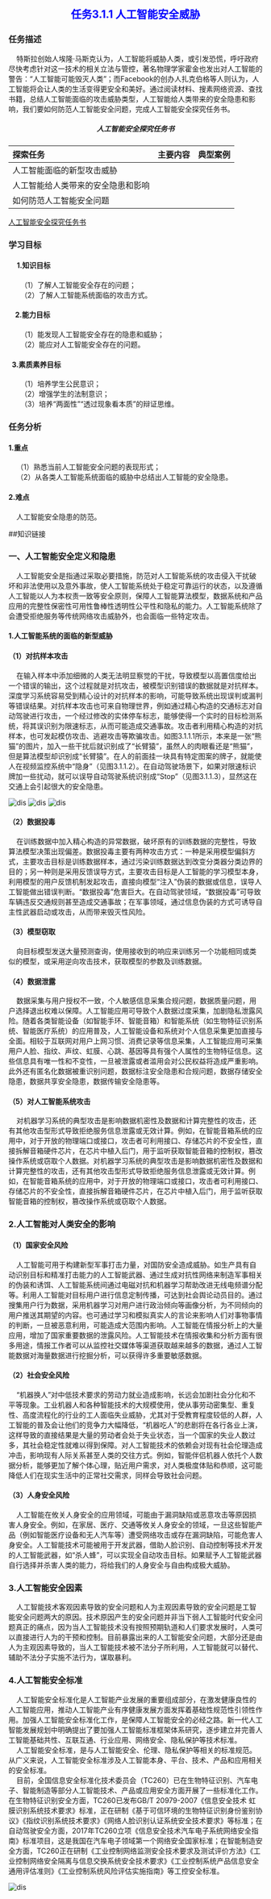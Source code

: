 ## <center style="color:blue;">任务3.1.1 人工智能安全威胁</center> 

### 任务描述

&nbsp;&nbsp;&nbsp;&nbsp;特斯拉创始人埃隆·马斯克认为，人工智能将威胁人类，或引发恐慌，呼吁政府尽快考虑针对这一技术的相关立法与管控，著名物理学家霍金也发出对人工智能的警告：“人工智能可能毁灭人类”；而Facebook的创办人扎克伯格等人则认为，人工智能将会让人类的生活变得更安全和美好。通过阅读材料、搜素网络资源、查找书籍，总结人工智能面临的攻击威胁类型，人工智能给人类带来的安全隐患和影响，我们要如何防范人工智能安全问题，完成人工智能安全探究任务书。  
  
#####  <center> 人工智能安全探究任务书  </center>     

|  探索任务   | 主要内容  | 典型案例 |
|  :----  | :----  | :----  |
| 人工智能面临的新型攻击威胁  |  |  |
| 人工智能给人类带来的安全隐患和影响  |  | |
| 如何防范人工智能安全问题 | | |     

[人工智能安全探究任务书](https://docs.qq.com/doc/DTnJ4c0pLR2t5bGNP)      




### 学习目标

#### &nbsp;&nbsp;&nbsp;&nbsp; 1.知识目标

&nbsp;&nbsp;&nbsp;&nbsp;&nbsp;&nbsp;（1）了解人工智能安全存在的问题；       
&nbsp;&nbsp;&nbsp;&nbsp;&nbsp;&nbsp;（2）了解人工智能系统面临的攻击方式。  

#### &nbsp;&nbsp;&nbsp;&nbsp;2.能力目标  
&nbsp;&nbsp;&nbsp;&nbsp;&nbsp;&nbsp;（1）能发现人工智能安全存在的隐患和威胁；  
&nbsp;&nbsp;&nbsp;&nbsp;&nbsp;&nbsp;（2）能应对人工智能安全存在的问题。  

#### &nbsp;&nbsp;3.素质素养目标  
&nbsp;&nbsp;&nbsp;&nbsp;&nbsp;&nbsp;（1）培养学生公民意识；  
&nbsp;&nbsp;&nbsp;&nbsp;&nbsp;&nbsp;（2）增强学生的法制意识；  
&nbsp;&nbsp;&nbsp;&nbsp;&nbsp;&nbsp;（3）培养“两面性”“透过现象看本质”的辩证思维。

### 任务分析  
#### 1.重点  
&nbsp;&nbsp;&nbsp;&nbsp;（1）熟悉当前人工智能安全问题的表现形式；  
&nbsp;&nbsp;&nbsp;&nbsp;（2）从各类人工智能系统面临的威胁中总结出人工智能的安全隐患。
#### 2.难点  
&nbsp;&nbsp;&nbsp;&nbsp;人工智能安全隐患的防范。

##知识链接

### 一、人工智能安全定义和隐患
&nbsp;&nbsp;&nbsp;&nbsp;人工智能安全是指通过采取必要措施，防范对人工智能系统的攻击侵入干扰破坏和非法使用以及意外事故，使人工智能系统处于稳定可靠运行的状态，以及遵循人工智能以人为本权责一致等安全原则，保障人工智能算法模型，数据系统和产品应用的完整性保密性可用性鲁棒性透明性公平性和隐私的能力。人工智能系统除了会遭受拒绝服务等传统网络攻击威胁外，也会面临一些特定攻击。

#### 1.人工智能系统的面临的新型威胁
#### （1）对抗样本攻击  
&nbsp;&nbsp;&nbsp;&nbsp;在输入样本中添加细微的人类无法明显察觉的干扰，导致模型以高置信度给出一个错误的输出，这个过程就是对抗攻击，被模型识别错误的数据就是对抗样本。深度学习系统容易受到精心设计的对抗样本的影响，可能导致系统出现误判或漏判等错误结果。对抗样本攻击也可来自物理世界，例如通过精心构造的交通标志对自动驾驶进行攻击，一个经过修改的实体停车标志，能够使得一个实时的目标检测系统，将其误识别为限速标志，从而可能造成交通事故。攻击者利用精心构造的对抗样本，也可发起模仿攻击、逃避攻击等欺骗攻击。如图3.1.1.1所示，本来是一张“熊猫”的图片，加入一些干扰后就识别成了“长臂猿”，虽然人的肉眼看还是“熊猫”，但是算法模型却识别成“长臂猿”。在人的前面挂一块具有特定图案的牌子，就能使人在视频监控系统中“隐身”（见图3.1.1.2）。在自动驾驶场景下，如果对限速标识牌加一些扰动，就可以误导自动驾驶系统识别成“Stop”（见图3.1.1.3），显然这在交通上会引起很大的安全隐患。


![dis](../../images/threh/xm1/rw11.png)
![dis](../../images/threh/xm1/rw22.png)
![dis](../../images/threh/xm1/rw33.png)


#### （2）数据投毒

&nbsp;&nbsp;&nbsp;&nbsp;在训练数据中加入精心构造的异常数据，破坏原有的训练数据的完整性，导致算法模型决策出现偏差。数据投毒主要有两种攻击方式：一种是采用模型偏斜方式，主要攻击目标是训练数据样本，通过污染训练数据达到改变分类器分类边界的目的；另一种则是采用反馈误导方式，主要攻击目标是人工智能的学习模型本身，利用模型的用户反馈机制发起攻击，直接向模型“注入”伪装的数据或信息，误导人工智能做出错误判断。“数据投毒”危害巨大。在自动驾驶领域，“数据投毒”可导致车辆违反交通规则甚至造成交通事故；在军事领域，通过信息伪装的方式可诱导自主性武器启动或攻击，从而带来毁灭性风险。 

####  （3）模型窃取

&nbsp;&nbsp;&nbsp;&nbsp;向目标模型发送大量预测查询，使用接收到的响应来训练另一个功能相同或类似的模型，或采用逆向攻击技术，获取模型的参数及训练数据。

####  （4）数据泄露

&nbsp;&nbsp;&nbsp;&nbsp;数据采集与用户授权不一致，个人敏感信息采集合规问题，数据质量问题，用户选择退出权难以保障。人工智能应用可导致个人数据过度采集，加剧隐私泄露风险。随着各类智能设备（如智能手环、智能音箱）和智能系统（如生物特征识别系统、智能医疗系统）的应用普及，人工智能设备和系统对个人信息采集更加直接与全面。相较于互联网对用户上网习惯、消费记录等信息采集，人工智能应用可采集用户人脸、指纹、声纹、虹膜、心跳、基因等具有强个人属性的生物特征信息。这些信息具有唯一性和不变性，一旦被泄露或者滥用会对公民权益将造成严重影响。此外还有匿名化数据被重识别问题，数据标注安全隐患和合规问题，数据存储安全隐患，数据共享安全隐患，数据传输安全隐患等。

#### （5）对人工智能系统攻击

&nbsp;&nbsp;&nbsp;&nbsp;对机器学习系统的典型攻击是影响数据机密性及数据和计算完整性的攻击，还有其他攻击型形式导致拒绝服务信息泄露或无效计算。例如，在智能音箱系统的应用中，对于开放的物理端口或接口，攻击者可利用接口、存储芯片的不安全性，直接拆解音箱硬件芯片，在芯片中植入后门，用于监听获取智能音箱的控制权，篡改操作系统或窃取个人数据。对机器学习系统的典型攻击是影响数据机密性及数据和计算完整性的攻击，还有其他攻击型形式导致拒绝服务信息泄露或无效计算。例如，在智能音箱系统的应用中，对于开放的物理端口或接口，攻击者可利用接口、存储芯片的不安全性，直接拆解音箱硬件芯片，在芯片中植入后门，用于监听获取智能音箱的控制权，篡改操作系统或窃取个人数据。



### 2.人工智能对人类安全的影响  
#### （1）国家安全风险

&nbsp;&nbsp;&nbsp;&nbsp;人工智能可用于构建新型军事打击力量，对国防安全造成威胁。如生产具有自动识别目标和精准打击能力的人工智能武器、通过生成对抗性网络来制造军事相关的伪装和诱饵、人工智能系统间通过电磁对抗和机器学习帮助改进无线电频谱分配等。利用人工智能对目标用户进行信息定制传播，可达到社会舆论动员目的。通过搜集用户行为数据，采用机器学习对用户进行政治倾向等画像分析，为不同倾向的用户推送其期望的内容。也可通过学习和模拟真实人的言论来影响人们对事物事情的判断，一旦被恶意利用，可能造成大范围内影响。人工智能在情报分析上的大量应用，增加了国家重要数据的泄露风险。人工智能技术在情报收集和分析方面有很多用途，情报工作者可以从监控社交媒体等渠道获取越来越多的数据，通过人工智能数据对海量数据进行挖掘分析，可以获得许多重要敏感数据。

#### （2）社会安全风险
&nbsp;&nbsp;&nbsp;&nbsp;“机器换人”对中低技术要求的劳动力就业造成影响，长远会加剧社会分化和不平等现象。工业机器人和各种智能技术的大规模使用，使从事劳动密集型、重复性、高度流程化的行业的工人面临失业威胁，尤其对于受教育程度较低的人群，人工智能的普及会让他们的竞争力大幅降低，“机器吃人”的悲剧将在各行各业上演，这样导致的直接结果是大量的劳动者会处于失业状态，当一个国家的失业人数过多，其社会稳定性就难以得到保障。对人工智能技术的依赖会对现有社会伦理造成冲击，影响现有人际关系甚至人类的交往方式。例如，智能伴侣机器人依托个人数据分析，能够更加了解个体心理，贴近用户需求，对人类极度体贴和恭顺，这可能降低人们在现实生活中的正常社交需求，同样会导致社会问题。

#### （3）人身安全风险
&nbsp;&nbsp;&nbsp;&nbsp;人工智能在攸关人身安全的应用领域，可能由于漏洞缺陷或恶意攻击等原因损害人身安全。例如，在家居、医疗、交通等攸关人身安全的领域，一旦这些智能产品（例如智能医疗设备和无人汽车等）遭受网络攻击或存在漏洞缺陷，可能危害人身安全。人工智能技术可能被用于开发武器，借助人脸识别、自动控制等技术开发的人工智能武器，如“杀人蜂”，可以实现全自动攻击目标。如果赋予人工智能武器自行选择并杀害人类的能力，将给我们的人身安全与自由构成极大威胁。

### 3.人工智能安全因素
&nbsp;&nbsp;&nbsp;&nbsp;人工智能技术客观因素导致的安全问题和人为主观因素导致的安全问题是工智能安全问题两大的原因。技术原因产生的安全问题并非当下弱人工智能时代安全问题真正的痛点，因为当人工智能技术没有按照预期轨道和人们要求发展时，人类可以直接进行人为的干预和控制。目前暴露出来的人工智能安全问题，大部分还是由人为主观因素导致的，当人工智能技术被不法分子所利用，人工智能就可以替代、辅助不法分子实施不法行为，谋取暴利。

### 4.人工智能安全标准
&nbsp;&nbsp;&nbsp;&nbsp;人工智能安全标准化是人工智能产业发展的重要组成部分，在激发健康良性的人工智能应用，推动人工智能产业有序健康发展方面发挥着基础性规范性引领性作用。加强人工智能安全标准化工作，是保障人工智能安全的必经之路。新一代人工智能发展规划中明确提出了要加强人工智能标准框架体系研究，逐步建立并完善人工智能基础共性、互联互通、行业应用、网络安全、隐私保护等技术标准。  
&nbsp;&nbsp;&nbsp;&nbsp;人工智能安全标准，是与人工智能安全、伦理、隐私保护等相关的标准规范。从广义来说，人工智能安全标准涉及人工智能本身、平台、技术、产品和应用相关的安全标准。  
&nbsp;&nbsp;&nbsp;&nbsp;目前，全国信息安全标准化技术委员会（TC260）已在生物特征识别、汽车电子、智能制造等部分人工智能技术、产品或应用安全方面开展了一些标准化工作。在生物特征识别安全方面，TC260已发布GB/T 20979-2007《信息安全技术 虹膜识别系统技术要求》标准，正在研制《基于可信环境的生物特征识别身份鉴别协议》《指纹识别系统技术要求》《网络人脸识别认证系统安全技术要求》等标准；在自动驾驶安全方面，2017年TC260立项《信息安全技术汽车电子系统网络安全指南》标准项目，这是我国在汽车电子领域第一个网络安全国家标准；在智能制造安全方面，TC260正在研制《工业控制网络监测安全技术要求及测试评价方法》《工业控制网络安全隔离与信息交换系统安全技术要求》《工业控制系统产品信息安全通用评估准则》《工业控制系统风险评估实施指南》等工控安全标准。

![dis](../../images/threh/xm1/11.png)